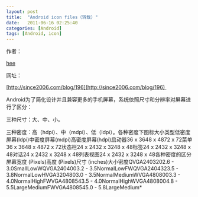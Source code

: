 ```yaml
---
layout: post
title:  "Android icon files（转载）"
date:   2011-06-16 02:25:40
categories: [Android]
tags: [Android, icon]
---
```


作者：

[hee](http://hee.4t.cn/) 

网址：

[http://since2006.com/blog/196](http://since2006.com/blog/196) 

Android为了简化设计并且兼容更多的手机屏幕，系统依照尺寸和分辨率对屏幕进行了区分：

三种尺寸：大、中、小。

三种密度：高（hdpi）、中（mdpi）、低（ldpi）。各种密度下图标大小类型低密度屏幕(ldpi)中密度屏幕(mdpi)高密度屏幕(hdpi)启动器36 x 3648 x 4872 x 72菜单36 x 3648 x 4872 x 72状态栏24 x 2432 x 3248 x 48标签24 x 2432 x 3248 x 48对话24 x 2432 x 3248 x 48列表视图24 x 2432 x 3248 x 48各种密度的区分屏幕宽度 (Pixels)高度 (Pixels)尺寸 (inches)大小密度QVGA2403202.6 - 3.0SmallLowWQVGA2404003.2 - 3.5NormalLowFWQVGA2404323.5 - 3.8NormalLowHVGA3204803.0 - 3.5NormalMediumWVGA4808003.3 - 4.0NormalHighFWVGA4808543.5 - 4.0NormalHighWVGA4808004.8 - 5.5LargeMediumFWVGA4808545.0 - 5.8LargeMedium*